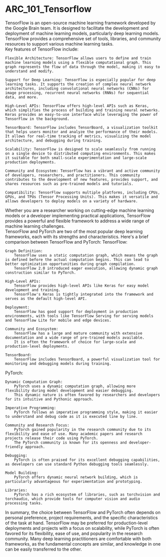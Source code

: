 # ARC_101_Tensorflow
TensorFlow is an open-source machine learning framework developed by the Google Brain team. It is designed to facilitate the development and deployment of machine learning models, particularly deep learning models. TensorFlow provides a comprehensive set of tools, libraries, and community resources to support various machine learning tasks.
<br>
Key features of TensorFlow include:

    Flexible Architecture: TensorFlow allows users to define and train machine learning models using a flexible computational graph. This graph represents the flow of data through the model, making it easy to understand and modify.

    Support for Deep Learning: TensorFlow is especially popular for deep learning tasks. It supports the creation of complex neural network architectures, including convolutional neural networks (CNNs) for image processing, recurrent neural networks (RNNs) for sequential data, and more.

    High-Level APIs: TensorFlow offers high-level APIs such as Keras, which simplifies the process of building and training neural networks. Keras provides an easy-to-use interface while leveraging the power of TensorFlow in the background.

    TensorBoard: TensorFlow includes TensorBoard, a visualization toolkit that helps users monitor and analyze the performance of their models. It allows for real-time tracking of metrics, visualizing the model architecture, and debugging during training.

    Scalability: TensorFlow is designed to scale seamlessly from running on a single device to distributed computing environments. This makes it suitable for both small-scale experimentation and large-scale production deployments.

    Community and Ecosystem: TensorFlow has a vibrant and active community of developers, researchers, and practitioners. This community contributes to the development of new features, provides support, and shares resources such as pre-trained models and tutorials.

    Compatibility: TensorFlow supports multiple platforms, including CPUs, GPUs, and TPUs (Tensor Processing Units). This makes it versatile and allows developers to deploy models on a variety of hardware.

Whether you are a researcher working on cutting-edge machine learning models or a developer implementing practical applications, TensorFlow provides a powerful and flexible framework to address a wide range of machine learning challenges.
<br>
TensorFlow and PyTorch are two of the most popular deep learning frameworks, each with its strengths and characteristics. Here's a brief comparison between TensorFlow and PyTorch:
TensorFlow:

    Graph Definition:
        TensorFlow uses a static computation graph, which means the graph is defined before the actual computation begins. This can lead to better optimization opportunities during graph compilation.
        TensorFlow 2.0 introduced eager execution, allowing dynamic graph construction similar to PyTorch.

    High-Level APIs:
        TensorFlow provides high-level APIs like Keras for easy model development and training.
        TensorFlow's Keras is tightly integrated into the framework and serves as the default high-level API.

    Deployment:
        TensorFlow has good support for deployment in production environments, with tools like TensorFlow Serving for serving models and TensorFlow Lite for mobile and edge devices.

    Community and Ecosystem:
        TensorFlow has a large and mature community with extensive documentation and a wide range of pre-trained models available.
        It is often the framework of choice for large-scale and production-level deployments.

    TensorBoard:
        TensorFlow includes TensorBoard, a powerful visualization tool for monitoring and debugging models during training.

PyTorch:

    Dynamic Computation Graph:
        PyTorch uses a dynamic computation graph, allowing more flexibility during model development and easier debugging.
        This dynamic nature is often favored by researchers and developers for its intuitive and Pythonic approach.

    Imperative Programming:
        PyTorch follows an imperative programming style, making it easier to understand and debug code as it is executed line by line.

    Community and Research Focus:
        PyTorch gained popularity in the research community due to its flexibility and ease of use. Many academic papers and research projects release their code using PyTorch.
        The PyTorch community is known for its openness and developer-friendly approach.

    Debugging:
        PyTorch is often praised for its excellent debugging capabilities, as developers can use standard Python debugging tools seamlessly.

    Model Building:
        PyTorch offers dynamic neural network building, which is particularly advantageous for experimentation and prototyping.

    Libraries:
        PyTorch has a rich ecosystem of libraries, such as torchvision and torchaudio, which provide tools for computer vision and audio processing tasks.

In summary, the choice between TensorFlow and PyTorch often depends on personal preference, project requirements, and the specific characteristics of the task at hand. TensorFlow may be preferred for production-level deployments and projects with a focus on scalability, while PyTorch is often favored for its flexibility, ease of use, and popularity in the research community. Many deep learning practitioners are comfortable with both frameworks, as the fundamental concepts are similar, and knowledge in one can be easily transferred to the other.
